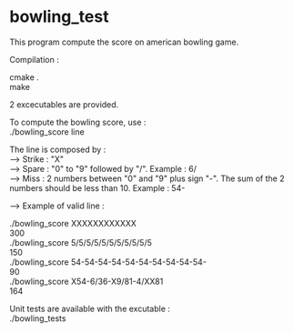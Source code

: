 # bowling_test

This program compute the score on american bowling game.  

Compilation :  

cmake .  
make  

2 excecutables are provided.  

To compute the bowling score, use :  
./bowling_score line  

The line is composed by :  
--> Strike : "X"  
--> Spare : "0" to "9" followed by "/". Example : 6/  
--> Miss : 2 numbers between "0" and "9" plus sign "-". The sum of the 2 numbers should be less than 10. Example : 54-  

--> Example of valid line :  

./bowling_score XXXXXXXXXXXX  
300  
./bowling_score 5/5/5/5/5/5/5/5/5/5/5  
150  
./bowling_score 54-54-54-54-54-54-54-54-54-54-  
90  
./bowling_score X54-6/36-X9/81-4/XX81  
164  

Unit tests are available with the excutable :  
./bowling_tests  
